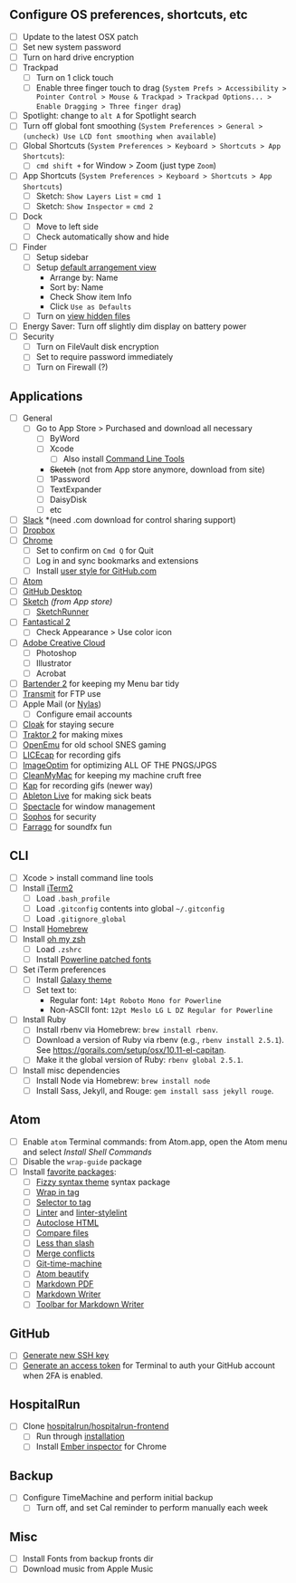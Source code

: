 ## Configure OS preferences, shortcuts, etc
- [ ] Update to the latest OSX patch
- [ ] Set new system password
- [ ] Turn on hard drive encryption
- [ ] Trackpad
	- [ ] Turn on 1 click touch
	- [ ] Enable three finger touch to drag (`System Prefs > Accessibility > Pointer Control > Mouse & Trackpad > Trackpad Options... > Enable Dragging > Three finger drag`)
- [ ] Spotlight: change to `alt A` for Spotlight search
- [ ] Turn off global font smoothing (`System Preferences > General > (uncheck) Use LCD font smoothing when available`)
- [ ] Global Shortcuts (`System Preferences > Keyboard > Shortcuts > App Shortcuts`): 
  - [ ] `cmd shift +` for Window > Zoom (just type `Zoom`)
- [ ] App Shortcuts (`System Preferences > Keyboard > Shortcuts > App Shortcuts`)
  - [ ] Sketch: `Show Layers List` = `cmd 1`
  - [ ] Sketch: `Show Inspector` = `cmd 2`
- [ ] Dock
	- [ ] Move to left side
	- [ ] Check automatically show and hide
- [ ] Finder
	- [ ] Setup sidebar
	- [ ] Setup [default arrangement view](https://howchoo.com/g/mzuxyjqyzmy/how-to-set-the-view-options-for-all-finder-windows-in-os-x)
		- Arrange by: Name
		- Sort by: Name
		- Check Show item Info
		- Click `Use as Defaults`
	- [ ] Turn on [view hidden files](https://gist.github.com/jglovier/f87661ad2d10fa747ad6fcbbf7224305)
- [ ] Energy Saver: Turn off slightly dim display on battery power
- [ ] Security
	- [ ] Turn on FileVault disk encryption
	- [ ] Set to require password immediately
	- [ ] Turn on Firewall (?)

## Applications
- [ ] General
	- [ ] Go to App Store > Purchased and download all necessary
		- [ ] ByWord
		- [ ] Xcode
			- [ ] Also install [Command Line Tools](https://gist.github.com/jglovier/842c61d5a4347cdc18f812e2ef7c2928)
		- ~~Sketch~~ (not from App store anymore, download from site)
		- [ ] 1Password
		- [ ] TextExpander
		- [ ] DaisyDisk
		- [ ] etc
- [ ] [Slack](https://slack.com/downloads/osx) *(need .com download for control sharing support)
- [ ] [Dropbox](https://www.dropbox.com/install)
- [ ] [Chrome](http://www.google.com/chrome/)
	- [ ] Set to confirm on `Cmd Q` for Quit
	- [ ] Log in and sync bookmarks and extensions
	- [ ] Install [user style for GitHub.com](https://gist.github.com/jglovier/2dff3507d9ee007f6ce4)
- [ ] [Atom](http://atom.io)
- [ ] [GitHub Desktop](https://desktop.github.com/)
- [ ] [Sketch](http://www.sketchapp.com/) *(from App store)*
  - [ ] [SketchRunner](https://sketchrunner.com/)
- [ ] [Fantastical 2](https://flexibits.com/fantastical)
	- [ ] Check Appearance > Use color icon
- [ ] [Adobe Creative Cloud](http://www.adobe.com/creativecloud.html)
	- [ ] Photoshop
	- [ ] Illustrator
	- [ ] Acrobat
- [ ] [Bartender 2](https://www.macbartender.com/) for keeping my Menu bar tidy
- [ ] [Transmit](https://panic.com/transmit/) for FTP use
- [ ] Apple Mail (or [Nylas](https://nylas.com/))
	- [ ] Configure email accounts
- [ ] [Cloak](https://www.getcloak.com/) for staying secure
- [ ] [Traktor 2](http://www.native-instruments.com/en/products/traktor/dj-software/traktor-pro-2/) for making mixes
- [ ] [OpenEmu](http://openemu.org/) for old school SNES gaming
- [ ] [LICEcap](http://www.cockos.com/licecap/) for recording gifs
- [ ] [ImageOptim](https://imageoptim.com/) for optimizing ALL OF THE PNGS/JPGS
- [ ] [CleanMyMac](http://macpaw.com/cleanmymac) for keeping my machine cruft free
- [ ] [Kap](https://getkap.co/) for recording gifs (newer way)
- [ ] [Ableton Live](https://www.ableton.com/en/account/) for making sick beats
- [ ] [Spectacle](https://www.spectacleapp.com/) for window management
- [ ] [Sophos](https://home.sophos.com/download-mac-anti-virus) for security
- [ ] [Farrago](https://rogueamoeba.com/farrago/) for soundfx fun

## CLI
- [ ] Xcode > install command line tools
- [ ] Install [iTerm2](https://www.iterm2.com/)
	- [ ] Load `.bash_profile`
	- [ ] Load `.gitconfig` contents into global `~/.gitconfig`
	- [ ] Load `.gitignore_global`
- [ ] Install [Homebrew](https://brew.sh/)
- [ ] Install [oh my zsh](http://ohmyz.sh/)
	- [ ] Load `.zshrc`
	- [ ] Install [Powerline patched fonts](https://github.com/powerline/fonts/)
- [ ] Set iTerm preferences
	- [ ] Install [Galaxy theme](https://github.com/jglovier/galaxy-theme-iterm)
	- [ ] Set text to:
		- Regular font: `14pt Roboto Mono for Powerline`
		- Non-ASCII font: `12pt Meslo LG L DZ Regular for Powerline`
- [ ] Install Ruby
	- [ ] Install rbenv via Homebrew: `brew install rbenv`.
	- [ ] Download a version of Ruby via rbenv (e.g., `rbenv install 2.5.1`). See <https://gorails.com/setup/osx/10.11-el-capitan>.
	- [ ] Make it the global version of Ruby: `rbenv global 2.5.1`.
- [ ] Install misc dependencies
	- [ ] Install Node via Homebrew: `brew install node`
	- [ ] Install Sass, Jekyll, and Rouge: `gem install sass jekyll rouge`.

## Atom
- [ ] Enable `atom` Terminal commands: from Atom.app, open the Atom menu and select *Install Shell Commands*
- [ ] Disable the `wrap-guide` package
- [ ] Install [favorite packages](https://atom.io/users/jglovier/stars):
	- [ ] [Fizzy syntax theme](https://atom.io/themes/fizzy) syntax package
	- [ ] [Wrap in tag](https://atom.io/packages/atom-wrap-in-tag)
	- [ ] [Selector to tag](https://atom.io/packages/selector-to-tag)
	- [ ] [Linter](https://atom.io/packages/linter) and [linter-stylelint](https://atom.io/packages/linter-stylelint)
	- [ ] [Autoclose HTML](https://atom.io/packages/autoclose-html)
	- [ ] [Compare files](https://atom.io/packages/compare-files)
	- [ ] [Less than slash](https://atom.io/packages/less-than-slash)
	- [ ] [Merge conflicts](https://atom.io/packages/merge-conflicts)
	- [ ] [Git-time-machine](https://atom.io/packages/git-time-machine)
	- [ ] [Atom beautify](https://atom.io/packages/atom-beautify)
	- [ ] [Markdown PDF](https://atom.io/packages/markdown-pdf)
	- [ ] [Markdown Writer](https://atom.io/packages/markdown-writer)
	- [ ] [Toolbar for Markdown Writer](https://atom.io/packages/tool-bar-markdown-writer)

## GitHub
- [ ] [Generate new SSH key](https://help.github.com/articles/generating-an-ssh-key/)
- [ ] [Generate an access token](https://help.github.com/articles/creating-an-access-token-for-command-line-use/) for Terminal to auth your GitHub account when 2FA is enabled.

## HospitalRun
- [ ] Clone [hospitalrun/hospitalrun-frontend](https://github.com/hospitalRun/hospitalrun-frontend/)
	- [ ] Run through [installation](https://github.com/hospitalRun/hospitalrun-frontend/#install)
	- [ ] Install [Ember inspector](https://chrome.google.com/webstore/detail/ember-inspector/bmdblncegkenkacieihfhpjfppoconhi) for Chrome

## Backup
- [ ] Configure TimeMachine and perform initial backup
  - [ ] Turn off, and set Cal reminder to perform manually each week

## Misc
- [ ] Install Fonts from backup fronts dir
- [ ] Download music from Apple Music
